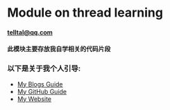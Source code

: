 # Module on thread learning

#### telltal@qq.com

#### 此模块主要存放我自学相关的代码片段









### 以下是关于我个人引导:

* [My Blogs Guide](https://blog.csdn.net/telltao)
* [My GitHub Guide](https://github.com/telltao/)
* [My Website](http://www.telltao.cn)
